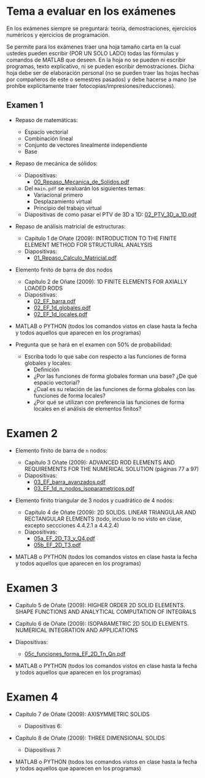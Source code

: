 # Tema a evaluar en los exámenes

En los exámenes siempre se preguntará: teoría, demostraciones, ejercicios numéricos y ejercicios de programación.

Se permite para los exámenes traer una hoja tamaño carta en la cual ustedes pueden escribir (POR UN SOLO LADO) todas las fórmulas y comandos de MATLAB que deseen. En la hoja no se pueden ni escribir programas, texto explicativo, ni se pueden escribir demostraciones. Dicha hoja debe ser de elaboración personal (no se pueden traer las hojas hechas por compañeros de este o semestres pasados) y debe hacerse a mano (se prohíbe explícitamente traer fotocopias/impresiones/reducciones).


## Examen 1
* Repaso de matemáticas:
  * Espacio vectorial
  * Combinación lineal
  * Conjunto de vectores linealmente independiente
  * Base

* Repaso de mecánica de sólidos:
  * Diapositivas: 
     * [00_Repaso_Mecanica_de_Solidos.pdf](../diapositivas/00_Repaso_Mecanica_de_Solidos.pdf)
  * Del `main.pdf` se evaluarán los siguientes temas:
     * Variacional primero
     * Desplazamiento virtual
     * Principio del trabajo virtual
  * Diapositivas de como pasar el PTV de 3D a 1D: [02_PTV_3D_a_1D.pdf](../diapositivas/02_PTV_3D_a_1D.pdf)

* Repaso de análisis matricial de estructuras: 
  * Capítulo 1 de Oñate (2009): INTRODUCTION TO THE FINITE ELEMENT METHOD FOR STRUCTURAL ANALYSIS
  * Diapositivas:
     * [01_Repaso_Calculo_Matricial.pdf](../diapositivas/01_Repaso_Calculo_Matricial.pdf)

* Elemento finito de barra de dos nodos
  * Capítulo 2 de Oñate (2009): 1D FINITE ELEMENTS FOR AXIALLY LOADED RODS
  * Diapositivas: 
     * [02_EF_barra.pdf](../diapositivas/02_EF_barra.pdf)
     * [02_EF_1d_globales.pdf](../diapositivas/02_EF_1d_globales.pdf)
     * [02_EF_1d_locales.pdf](../diapositivas/02_EF_1d_locales.pdf)

* MATLAB o PYTHON (todos los comandos vistos en clase hasta la fecha y todos aquellos que aparecen en los programas)

* Pregunta que se hará en el examen con 50% de probabilidad: 
   * Escriba todo lo que sabe con respecto a las funciones de forma globales y locales:
     * Definición
     * ¿Por las funciones de forma globales forman una base? ¿De qué espacio vectorial?
     * ¿Cual es su relación de las funciones de forma globales con las funciones de forma locales?
     * ¿Por qué se utilizan con preferencia las funciones de forma locales en el análisis de elementos finitos?

# Examen 2
* Elemento finito de barra de `n` nodos:
  * Capítulo 3 Oñate (2009): ADVANCED ROD ELEMENTS AND REQUIREMENTS FOR THE NUMERICAL SOLUTION (páginas 77 a 97)
  * Diapositivas: 
     * [03_EF_barra_avanzados.pdf](../diapositivas/03_EF_barra_avanzados.pdf)
     * [03_EF_1d_n_nodos_isoparametricos.pdf](../diapositivas/03_EF_1d_n_nodos_isoparametricos.pdf)

* Elemento finito triangular de 3 nodos y cuadrático de 4 nodos:
  * Capítulo 4 de Oñate (2009): 2D SOLIDS. LINEAR TRIANGULAR AND RECTANGULAR ELEMENTS (todo, incluso lo no visto en clase, excepto seccciones 4.4.2.1 a 4.4.2.4)
  * Diapositivas:
     * [05a_EF_2D_T3_y_Q4.pdf](../diapositivas/05a_EF_2D_T3_y_Q4.pdf)
     * [05b_EF_2D_T3.pdf](../diapositivas/05b_EF_2D_T3.pdf)

* MATLAB o PYTHON (todos los comandos vistos en clase hasta la fecha y todos aquellos que aparecen en los programas)

# Examen 3
* Capítulo 5 de Oñate (2009): HIGHER ORDER 2D SOLID ELEMENTS. SHAPE FUNCTIONS AND ANALYTICAL COMPUTATION
OF INTEGRALS

* Capítulo 6 de Oñate (2009): ISOPARAMETRIC 2D SOLID ELEMENTS. NUMERICAL INTEGRATION AND APPLICATIONS 

* Diapositivas:
   * [05c_funciones_forma_EF_2D_Tn_Qn.pdf](../diapositivas/05c_funciones_forma_EF_2D_Tn_Qn.pdf)

* MATLAB o PYTHON (todos los comandos vistos en clase hasta la fecha y todos aquellos que aparecen en los programas)

# Examen 4
* Capítulo 7 de Oñate (2009): AXISYMMETRIC SOLIDS
  * Diapositivas 6:

* Capítulo 8 de Oñate (2009): THREE DIMENSIONAL SOLIDS
  * Diapositivas 7:

* MATLAB o PYTHON (todos los comandos vistos en clase hasta la fecha y todos aquellos que aparecen en los programas)
